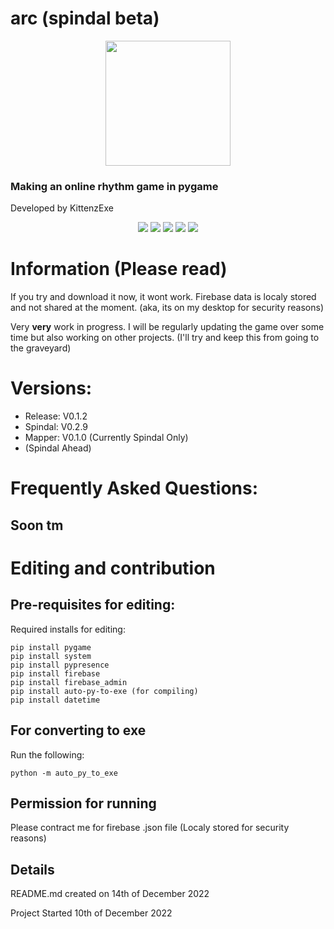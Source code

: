 # arc (spindal beta)
<p align="center">
  <img src="https://user-images.githubusercontent.com/67358250/209694789-06e0070a-8083-4e2a-8cf7-88f75aa2563b.png" width="200">
</p>

### Making an online rhythm game in pygame
Developed by KittenzExe

<p align="center">
  <img src="https://wakatime.com/badge/user/5fe734af-2708-4102-825d-758345a89313/project/981a17c5-5595-4b28-9196-213220b7182a.svg">
  <img src="https://img.shields.io/github/license/kittenzexe/arc">
  <img src="https://img.shields.io/github/languages/top/kittenzexe/arc">
  <img src="https://img.shields.io/github/issues-raw/kittenzexe/arc">
  <imng src=https://img.shields.io/github/v/tag/kittenzexe/arc">
  <img src="https://img.shields.io/pypi/pyversions/pygame">
</p>

# Information (Please read)
If you try and download it now, it wont work. Firebase data is localy stored and not shared at the moment. (aka, its on my desktop for security reasons)

Very **very** work in progress. I will be regularly updating the game over some time but also working on other projects. (I'll try and keep this from going to the graveyard)

# Versions:
- Release: V0.1.2
- Spindal: V0.2.9
- Mapper: V0.1.0 (Currently Spindal Only)
- (Spindal Ahead)

# Frequently Asked Questions:
## Soon tm

# Editing and contribution
## Pre-requisites for editing:
Required installs for editing:
```
pip install pygame
pip install system
pip install pypresence
pip install firebase
pip install firebase_admin
pip install auto-py-to-exe (for compiling)
pip install datetime
```

## For converting to exe
Run the following:
```
python -m auto_py_to_exe
```
## Permission for running
Please contract me for firebase .json file (Localy stored for security reasons)


## Details
README.md created on 14th of December 2022

Project Started 10th of December 2022
